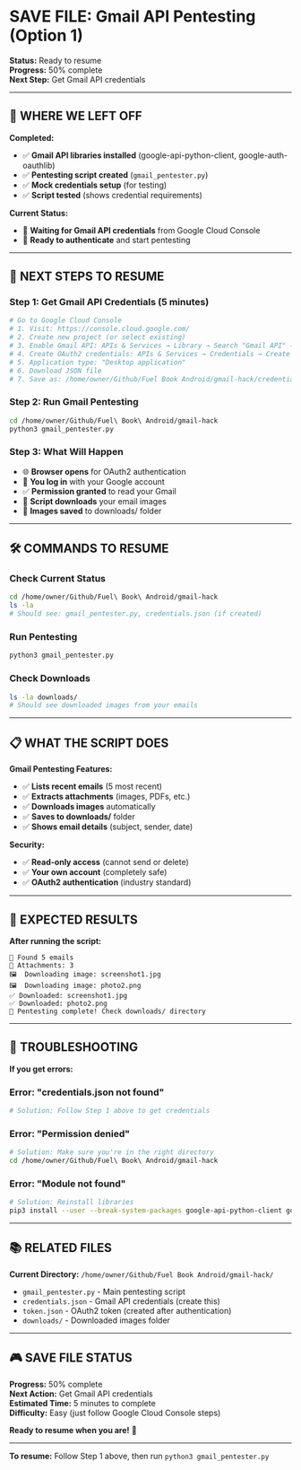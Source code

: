 # SAVE FILE: Gmail API Pentesting (Option 1)

**Status:** Ready to resume  
**Progress:** 50% complete  
**Next Step:** Get Gmail API credentials  

---

## 🎯 WHERE WE LEFT OFF

**Completed:**
- ✅ **Gmail API libraries installed** (google-api-python-client, google-auth-oauthlib)
- ✅ **Pentesting script created** (`gmail_pentester.py`)
- ✅ **Mock credentials setup** (for testing)
- ✅ **Script tested** (shows credential requirements)

**Current Status:**
- 🔄 **Waiting for Gmail API credentials** from Google Cloud Console
- 🔄 **Ready to authenticate** and start pentesting

---

## 🚀 NEXT STEPS TO RESUME

### Step 1: Get Gmail API Credentials (5 minutes)
```bash
# Go to Google Cloud Console
# 1. Visit: https://console.cloud.google.com/
# 2. Create new project (or select existing)
# 3. Enable Gmail API: APIs & Services → Library → Search "Gmail API" → Enable
# 4. Create OAuth2 credentials: APIs & Services → Credentials → Create Credentials → OAuth 2.0 Client ID
# 5. Application type: "Desktop application"
# 6. Download JSON file
# 7. Save as: /home/owner/Github/Fuel Book Android/gmail-hack/credentials.json
```

### Step 2: Run Gmail Pentesting
```bash
cd /home/owner/Github/Fuel\ Book\ Android/gmail-hack
python3 gmail_pentester.py
```

### Step 3: What Will Happen
- 🌐 **Browser opens** for OAuth2 authentication
- 🔐 **You log in** with your Google account
- ✅ **Permission granted** to read your Gmail
- 📧 **Script downloads** your email images
- 📁 **Images saved** to downloads/ folder

---

## 🛠️ COMMANDS TO RESUME

### Check Current Status
```bash
cd /home/owner/Github/Fuel\ Book\ Android/gmail-hack
ls -la
# Should see: gmail_pentester.py, credentials.json (if created)
```

### Run Pentesting
```bash
python3 gmail_pentester.py
```

### Check Downloads
```bash
ls -la downloads/
# Should see downloaded images from your emails
```

---

## 📋 WHAT THE SCRIPT DOES

**Gmail Pentesting Features:**
- ✅ **Lists recent emails** (5 most recent)
- ✅ **Extracts attachments** (images, PDFs, etc.)
- ✅ **Downloads images** automatically
- ✅ **Saves to downloads/** folder
- ✅ **Shows email details** (subject, sender, date)

**Security:**
- ✅ **Read-only access** (cannot send or delete)
- ✅ **Your own account** (completely safe)
- ✅ **OAuth2 authentication** (industry standard)

---

## 🎯 EXPECTED RESULTS

**After running the script:**
```
📧 Found 5 emails
📎 Attachments: 3
🖼️  Downloading image: screenshot1.jpg
🖼️  Downloading image: photo2.png
✅ Downloaded: screenshot1.jpg
✅ Downloaded: photo2.png
🎉 Pentesting complete! Check downloads/ directory
```

---

## 🔧 TROUBLESHOOTING

**If you get errors:**

### Error: "credentials.json not found"
```bash
# Solution: Follow Step 1 above to get credentials
```

### Error: "Permission denied"
```bash
# Solution: Make sure you're in the right directory
cd /home/owner/Github/Fuel\ Book\ Android/gmail-hack
```

### Error: "Module not found"
```bash
# Solution: Reinstall libraries
pip3 install --user --break-system-packages google-api-python-client google-auth-httplib2 google-auth-oauthlib
```

---

## 📚 RELATED FILES

**Current Directory:** `/home/owner/Github/Fuel Book Android/gmail-hack/`
- `gmail_pentester.py` - Main pentesting script
- `credentials.json` - Gmail API credentials (create this)
- `token.json` - OAuth2 token (created after authentication)
- `downloads/` - Downloaded images folder

---

## 🎮 SAVE FILE STATUS

**Progress:** 50% complete  
**Next Action:** Get Gmail API credentials  
**Estimated Time:** 5 minutes to complete  
**Difficulty:** Easy (just follow Google Cloud Console steps)  

**Ready to resume when you are!** 🚀

---

**To resume:** Follow Step 1 above, then run `python3 gmail_pentester.py`


